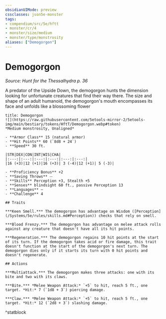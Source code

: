 ```yaml
---
obsidianUIMode: preview
cssclasses: json5e-monster
tags:
- compendium/src/5e/hftt
- monster/cr/4
- monster/size/medium
- monster/type/monstrosity
aliases: ["Demogorgon"]
---
```

# Demogorgon
*Source: Hunt for the Thessalhydra p. 36*  

A predator of the Upside Down, the demogorgon hunts the dimension looking for unfortunate creatures that find their way there. The size and shape of an adult humanoid, the demogorgon's mouth encompasses its face and unfolds like a blossoming flower

```ad-statblock
title: Demogorgon
![](https://raw.githubusercontent.com/5etools-mirror-2/5etools-img/main/bestiary/tokens/HftT/Demogorgon.webp#token)
*Medium monstrosity, Unaligned*

- **Armor Class** 15 (natural armor)
- **Hit Points** 60 (`8d8 + 24`)
- **Speed** 30 ft.

|STR|DEX|CON|INT|WIS|CHA|
|:---:|:---:|:---:|:---:|:---:|:---:|
|16 (+3)|12 (+1)|16 (+3)| 3 (-4)|12 (+1)| 5 (-3)|

- **Proficiency Bonus** +2
- **Saving Throws** ⏤
- **Skills** Perception +3, Stealth +5
- **Senses** blindsight 60 ft., passive Perception 13
- **Languages** —
- **Challenge** 4

## Traits

***Keen Smell.*** The demogorgon has advantage on Wisdom ([Perception](/Systems/5e/rules/skills.md#Perception)) checks that rely on smell.

***Blood Frenzy.*** The demogorgon has advantage on melee attack rolls against any creature that doesn't have all its hit points.

***Regeneration.*** The demogorgon regains 10 hit points at the start of its turn. If the demogorgon takes acid or fire damage, this trait doesn't function at the start of the demogorgon's next turn. The demogorgon dies only if it starts its turn with 0 hit points and doesn't regenerate.

## Actions

***Multiattack.*** The demogorgon makes three attacks: one with its bite and two with its claws.

***Bite.*** *Melee Weapon Attack:* `+5` to hit, reach 5 ft., one target. *Hit:* 7 (`1d8 + 3`) piercing damage.

***Claw.*** *Melee Weapon Attack:* `+5` to hit, reach 5 ft., one target. *Hit:* 12 (`2d8 + 3`) slashing damage.
```
^statblock
